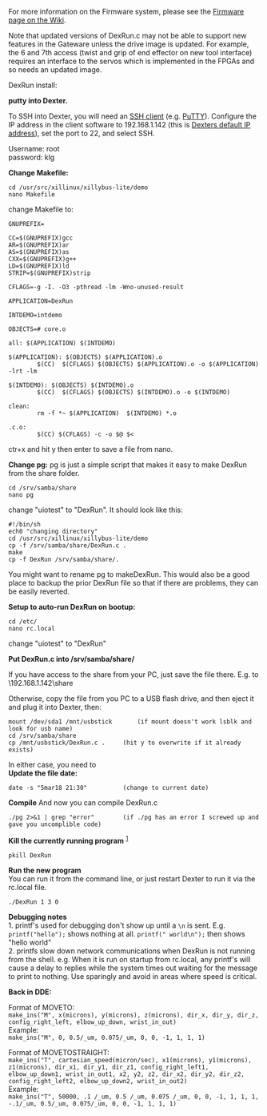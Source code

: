 For more information on the Firmware system, please see the [Firmware page on the Wiki](https://github.com/HaddingtonDynamics/Dexter/wiki/Firmware).

Note that updated versions of DexRun.c may not be able to support new features in the Gateware unless the drive image is updated. For example, the 6 and 7th access (twist and grip of end effector on new tool interface) requires an interface to the servos which is implemented in the FPGAs and so needs an updated image. 

DexRun install:

**putty into Dexter.**

To SSH into Dexter, you will need an [SSH client](https://en.wikipedia.org/wiki/Comparison_of_SSH_clients) (e.g. [PuTTY](https://www.chiark.greenend.org.uk/~sgtatham/putty/)). Configure the IP address in the client software to 192.168.1.142 (this is [Dexters default IP address](../../../wiki/Dexter-Networking)), set the port to 22, and select SSH. 

Username: root
<br>password: klg

**Change Makefile:**
````
cd /usr/src/xillinux/xillybus-lite/demo
nano Makefile
````
change Makefile to:

````
GNUPREFIX=

CC=$(GNUPREFIX)gcc
AR=$(GNUPREFIX)ar
AS=$(GNUPREFIX)as
CXX=$(GNUPREFIX)g++
LD=$(GNUPREFIX)ld
STRIP=$(GNUPREFIX)strip

CFLAGS=-g -I. -O3 -pthread -lm -Wno-unused-result

APPLICATION=DexRun

INTDEMO=intdemo

OBJECTS=# core.o

all: $(APPLICATION) $(INTDEMO)

$(APPLICATION): $(OBJECTS) $(APPLICATION).o
        $(CC)  $(CFLAGS) $(OBJECTS) $(APPLICATION).o -o $(APPLICATION) -lrt -lm

$(INTDEMO): $(OBJECTS) $(INTDEMO).o
        $(CC)  $(CFLAGS) $(OBJECTS) $(INTDEMO).o -o $(INTDEMO)

clean:
        rm -f *~ $(APPLICATION)  $(INTDEMO) *.o

.c.o:
        $(CC) $(CFLAGS) -c -o $@ $<
````
ctr+x and hit y then enter to save a file from nano.

**Change pg:** pg is just a simple script that makes it easy to make DexRun from the share folder. 
````
cd /srv/samba/share
nano pg
````
change "uiotest" to "DexRun". It should look like this:
````
#!/bin/sh
ech0 "changing directory"
cd /usr/src/xillinux/xillybus-lite/demo
cp -f /srv/samba/share/DexRun.c .
make
cp -f DexRun /srv/samba/share/.
````
You might want to rename pg to makeDexRun. This would also be a good place to backup the prior DexRun file so that if there are problems, they can be easily reverted.  

**Setup to auto-run DexRun on bootup:**
````
cd /etc/
nano rc.local
````
change "uiotest" to "DexRun"



**Put DexRun.c into /srv/samba/share/**

If you have access to the share from your PC, just save the file there. E.g. to
\\192.168.1.142\share

Otherwise, copy the file from you PC to a USB flash drive, and then eject it and plug it into Dexter, then:
```
mount /dev/sda1 /mnt/usbstick		(if mount doesn't work lsblk and look for usb name)
cd /srv/samba/share
cp /mnt/usbstick/DexRun.c .		(hit y to overwrite if it already exists)
````

In either case, you need to <br>
**Update the file date:**
````
date -s "5mar18 21:30"			(change to current date)
````

**Compile** And now you can compile DexRun.c
````
./pg 2>&1 | grep "error"		(if ./pg has an error I screwed up and gave you uncomplible code)
````

**Kill the currently running program** <sup><a href="https://stackoverflow.com/questions/160924/how-can-i-kill-a-process-by-name-instead-of-pid">1</a></sup>
````
pkill DexRun
````


**Run the new program**
<br>You can run it from the command line, or just restart Dexter to run it via the rc.local file.
```
./DexRun 1 3 0
```

**Debugging notes**
<br>1. printf's used for debugging don't show up until a `\n` is sent. E.g. `printf("hello");` shows nothing at all. `printf(" world\n");` then shows "hello world"
<br>2. printfs slow down network communications when DexRun is not running from the shell. e.g. When it is run on startup from rc.local, any printf's will cause a delay to replies while the system times out waiting for the message to print to nothing. Use sparingly and avoid in areas where speed is critical.


**Back in DDE:**

Format of MOVETO:
<br>`make_ins("M", x(microns), y(microns), z(microns), dir_x, dir_y, dir_z, config_right_left, elbow_up_down, wrist_in_out)`
<br>Example:
<br>`make_ins("M", 0, 0.5/_um, 0.075/_um, 0, 0, -1, 1, 1, 1)`

Format of MOVETOSTRAIGHT:
<br>`make_ins("T", cartesian_speed(micron/sec), x1(microns), y1(microns), z1(microns), dir_x1, dir_y1, dir_z1, config_right_left1, elbow_up_down1, wrist_in_out1, x2, y2, z2, dir_x2, dir_y2, dir_z2, config_right_left2, elbow_up_down2, wrist_in_out2)`
<br>Example:
<br>`make_ins("T", 50000, .1 /_um, 0.5 /_um, 0.075 /_um, 0, 0, -1, 1, 1, 1, -.1/_um, 0.5/_um, 0.075/_um, 0, 0, -1, 1, 1, 1)`

